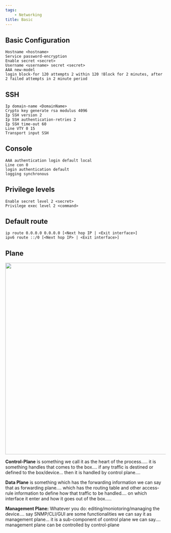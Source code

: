 ```yaml
---
tags:
    - Networking
title: Basic
---
```

## Basic Configuration
    Hostname <hostname>
    Service password-encryption
    Enable secret <secret>
    Username <username> secret <secret>
    AAA new-model
    login block-for 120 attempts 2 within 120 !Block for 2 minutes, after 2 failed attempts in 2 minute period

## SSH
    Ip domain-name <DomainName>
    Crypto key generate rsa modulus 4096
    Ip SSH version 2
    Ip SSH authentication-retries 2
    Ip SSH time-out 60
    Line VTY 0 15
    Transport input SSH

## Console
    AAA authentication login default local
    Line con 0
    login authentication default
    logging synchronous

## Privilege levels
    Enable secret level 2 <secret>
    Privilege exec level 2 <command>

## Default route
    ip route 0.0.0.0 0.0.0.0 [<Next hop IP | <Exit interface>]
    ipv6 route ::/0 [<Next hop IP> | <Exit interface>]

## Plane
<img src=../Security/assets/Cisco_Plane.png width=600>

**Control-Plane** is something we call it as the heart of the process..... it is something handles that comes to the box.... if any traffic is destined or defined to the box/device... then it is handled by control plane....

**Data Plane** is something which has the forwarding information we can say that as forwarding plane.... which has the routing table and other access-rule information to define how that traffic to be handled.... on which interface it enter and how it goes out of the box.....

**Management Plane:** Whatever you do: editing/moniotoring/managing the device.... say SNMP/CLI/GUI are some functionalities we can say it as management plane... it is a sub-component of control plane we can say.... management plane can be controlled by control-plane